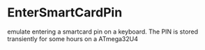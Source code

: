 # EnterSmartCardPin
emulate entering a smartcard pin on a keyboard. The PIN is stored transiently for some hours on a ATmega32U4
